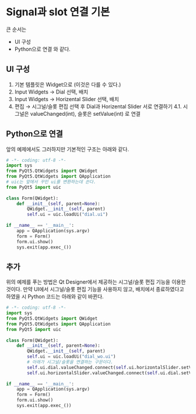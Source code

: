 # Signal과 slot 연결 기본

큰 순서는 
* UI 구성
* Python으로 연결
와 같다.

## UI 구성
1. 기본 템플릿은 Widget으로 (이것은 다를 수 있다.)
2. Input Widgets → Dial 선택, 배치
3. Input Widgets → Horizental Slider 선택, 배치
4. 편집 → 시그널/슬롯 편집 선택 후 Dial과 Horizental Slider 서로 연결하기
	4.1. 시그널은 valueChanged(int), 슬롯은 setValue(int) 로 연결
## Python으로 연결
앞의 예제에서도 그러하지만 기본적인 구조는 아래와 같다.
```python
# -*- coding: utf-8 -*-
import sys
from PyQt5.QtWidgets import QWidget 
from PyQt5.QtWidgets import QApplication
# uic는 앞에서 꾸민 ui를 변환하는데 쓴다.
from PyQt5 import uic
 
class Form(QWidget):
    def __init__(self, parent=None):
        QWidget.__init__(self, parent)
        self.ui = uic.loadUi("dial.ui")
 
if __name__ == '__main__':
    app = QApplication(sys.argv)
    form = Form()
    form.ui.show()
    sys.exit(app.exec_())
```

## 추가
위의 예제를 푸는 방법은 Qt Designer에서 제공하는 시그널/슬롯 편집 기능을 이용한 것이다.
만약 UI에서 시그널/슬롯 편집 기능을 사용하지 않고, 배치에서 종료하였다고 하였을 시 Python 코드는 아래와 같이 바뀐다.
```python
# -*- coding: utf-8 -*-
import sys
from PyQt5.QtWidgets import QWidget 
from PyQt5.QtWidgets import QApplication
from PyQt5 import uic
 
class Form(QWidget):
    def __init__(self, parent=None):
        QWidget.__init__(self, parent)
        self.ui = uic.loadUi("dial_wo.ui")
        # 아래가 시그널/슬롯을 연결하는 구문이다.
        self.ui.dial.valueChanged.connect(self.ui.horizontalSlider.setValue)
        self.ui.horizontalSlider.valueChanged.connect(self.ui.dial.setValue)
 
if __name__ == '__main__':
    app = QApplication(sys.argv)
    form = Form()
    form.ui.show()
    sys.exit(app.exec_())
```
